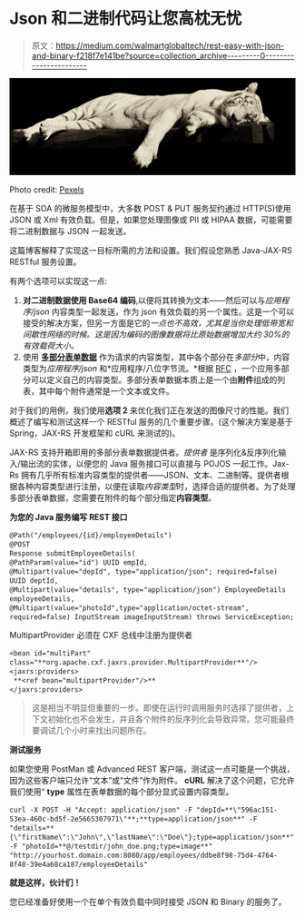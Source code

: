 # Json 和二进制代码让您高枕无忧

> 原文：<https://medium.com/walmartglobaltech/rest-easy-with-json-and-binary-f218f7e141be?source=collection_archive---------0----------------------->

![](img/4a5811761a3c490088fc6c2e9fb3d792.png)

Photo credit: [Pexels](https://pixabay.com/en/tiger-lazy-sleeping-white-animal-1285229/)

在基于 SOA 的微服务模型中，大多数 POST & PUT 服务契约通过 HTTP(S)使用 JSON 或 Xml 有效负载。但是，如果您处理图像或 PII 或 HIPAA 数据，可能需要将二进制数据与 JSON 一起发送。

这篇博客解释了实现这一目标所需的方法和设置。我们假设您熟悉 Java-JAX-RS RESTful 服务设置。

有两个选项可以实现这一点:

1.  **对二进制数据使用 Base64 编码**,以便将其转换为文本——然后可以与*应用程序/json* 内容类型一起发送，作为 json 有效负载的另一个属性。这是一个可以接受的解决方案，但另一方面是它的*一点也不高效，尤其是当你处理低带宽和间歇性网络的时候。这是因为编码的图像数据将比原始数据增加大约 30%的有效载荷大小。*
2.  使用 [**多部分表单数据**](https://www.ietf.org/rfc/rfc1867.txt) 作为请求的内容类型，其中各个部分在*多部分*中，内容类型为*应用程序/json* 和*应用程序/八位字节流。*根据 [RFC](https://www.ietf.org/rfc/rfc2388.txt) ，一个应用多部分可以定义自己的内容类型。多部分表单数据本质上是一个由**附件**组成的列表，其中每个附件通常是一个文本或文件。

对于我们的用例，我们使用**选项 2** 来优化我们正在发送的图像尺寸的性能。我们概述了编写和测试这样一个 RESTful 服务的几个重要步骤。(这个解决方案是基于 Spring，JAX-RS 开发框架和 cURL 来测试的)。

JAX-RS 支持开箱即用的多部分表单数据提供者。*提供者* 是序列化&反序列化输入/输出流的实体，以便您的 Java 服务接口可以直接与 POJOS 一起工作。Jax-Rs 拥有几乎所有标准内容类型的提供者——JSON、文本、二进制等。提供者根据各种内容类型进行注册，以便在读取*内容类型*时，选择合适的提供者。为了处理多部分表单数据，您需要在附件的每个部分指定**内容类型**。

**为您的 Java 服务编写 REST 接口**

```
@Path("/employees/{id}/employeeDetails")
@POST
Response submitEmployeeDetails(
@PathParam(value="id") UUID empId,
@Multipart(value="depId", type="application/json"; required=false) UUID deptId,
@Multipart(value="details", type="application/json") EmployeeDetails employeeDetails,
@Multipart(value="photoId",type="application/octet-stream", required=false) InputStream imageInputStream) throws ServiceException;
```

MultipartProvider 必须在 CXF 总线中注册为提供者

```
<bean id="multiPart" class="**org.apache.cxf.jaxrs.provider.MultipartProvider**"/><jaxrs:providers>
 **<ref bean="multipartProvider"/>**
</jaxrs:providers>
```

> 这是相当不明显但重要的一步。即使在运行时调用服务时选择了提供者，上下文初始化也不会发生，并且各个附件的反序列化会导致异常。您可能最终要调试几个小时来找出问题所在。

**测试服务**

如果您使用 PostMan 或 Advanced REST 客户端，测试这一点可能是一个挑战，因为这些客户端只允许“文本”或“文件”作为附件。 **cURL** 解决了这个问题，它允许我们使用“ **type** 属性在表单数据的每个部分显式设置内容类型。

```
curl -X POST -H "Accept: application/json" -F "depId=**\"596ac151-53ea-460c-bd5f-2e5665307971\"**;**type=application/json**" -F "details=**{\"firstName\":\"John\",\"lastName\":\"Doe\"};type=application/json**" -F "photoId=**@/testdir/john_doe.png;type=image**" "http://yourhost.domain.com:8080/app/employees/ddbe8f98-75d4-4764-8f48-39e4a68ca187/employeeDetails"
```

**就是这样，伙计们！**

您已经准备好使用一个在单个有效负载中同时接受 JSON 和 Binary 的服务了。